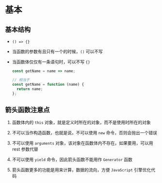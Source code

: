 # 基本

## 基本结构

+ `() => {}`

+ 当函数的参数有且只有一个的时候，`()` 可以不写

+ 当函数体仅仅有一条语句时，可以不写 `{}`

    ```js
    const getName = name => name;

    // 相当于
    const getName = function (name) {
      return name;
    };
    ```

## 箭头函数注意点

1. 函数体内的 `this` 对象，就是定义时所在的对象，而不是使用时所在的对象

2. 不可以当作构造函数，也就是说，不可以使用 `new` 命令，否则会抛出一个错误

3. 不可以使用 `arguments` 对象，该对象在函数体内不存在。如果要用，可以用 rest 参数代替

4. 不可以使用 `yield` 命令，因此箭头函数不能用作 `Generator` 函数

5. 箭头函数更多的功能是用来计算，数据的流向，方便 `JavaScript` 引擎优化代码
